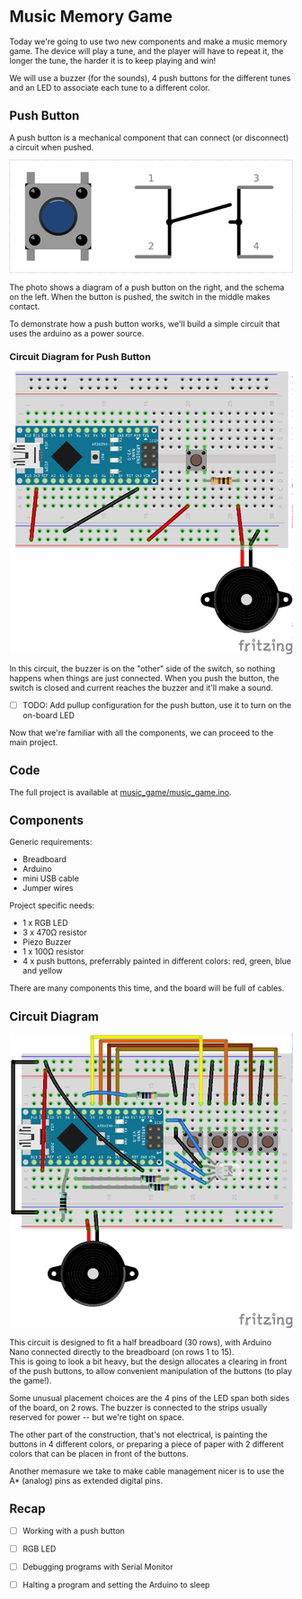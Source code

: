 # Music Memory Game
Today we're going to use two new components and make a music memory game. The device will play a tune, and the player will have to repeat it, the longer the tune, the harder it is to keep playing and win!

We will use a buzzer (for the sounds), 4 push buttons for the different tunes and an LED to associate each tune to a different color.


## Push Button
A push button is a mechanical component that can connect (or disconnect) a circuit when pushed.

![Push button diagram and schema](images/push_button.png)

The photo shows a diagram of a push button on the right, and the schema on the left. When the button is pushed, the switch in the middle makes contact.

To demonstrate how a push button works, we'll build a simple circuit that uses the arduino as a power source.

### Circuit Diagram for Push Button
![Simple push button circuit](images/push_button_circuit.png)

In this circuit, the buzzer is on the "other" side of the switch, so nothing happens when things are just connected. When you push the button, the switch is closed and current reaches the buzzer and it'll make a sound.


- [ ] TODO: Add pullup configuration for the push button, use it to turn on the on-board LED


Now that we're familiar with all the components, we can proceed to the main project.


## Code
The full project is available at [music_game/music_game.ino](music_game).

## Components
Generic requirements:

- Breadboard
- Arduino
- mini USB cable
- Jumper wires

Project specific needs:
- 1 x RGB LED
- 3 x 470Ω resistor
- Piezo Buzzer
- 1 x 100Ω resistor
- 4 x push buttons, preferrably painted in different colors: red, green, blue and yellow


There are many components this time, and the board will be full of cables.


## Circuit Diagram
![Music memory game circuit](images/music_game_circuit.png)

This circuit is designed to fit a half breadboard (30 rows), with Arduino Nano connected directly to the breadboard (on rows 1 to 15). <br />
This is going to look a bit heavy, but the design allocates a clearing in front of the push buttons, to allow convenient manipulation of the buttons (to play the game!).<br />

Some unusual placement choices are the 4 pins of the LED span both sides of the board, on 2 rows. The buzzer is connected to the strips usually reserved for power -- but we're tight on space.

The other part of the construction, that's not electrical, is painting the buttons in 4 different colors, or preparing a piece of paper with 2 different colors that can be placen in front of the buttons.

Another memasure we take to make cable management nicer is to use the A* (analog) pins as extended digital pins.


## Recap
- [ ] Working with a push button
- [ ] RGB LED
- [ ] Debugging programs with Serial Monitor
- [ ] Halting a program and setting the Arduino to sleep

